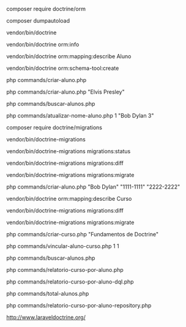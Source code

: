 composer require doctrine/orm

composer dumpautoload

vendor/bin/doctrine

vendor/bin/doctrine orm:info

vendor/bin/doctrine orm:mapping:describe Aluno

vendor/bin/doctrine orm:schema-tool:create

php commands/criar-aluno.php

php commands/criar-aluno.php "Elvis Presley"

php commands/buscar-alunos.php

php commands/atualizar-nome-aluno.php 1 "Bob Dylan 3"

composer require doctrine/migrations

vendor/bin/doctrine-migrations 

vendor/bin/doctrine-migrations migrations:status

vendor/bin/doctrine-migrations migrations:diff

vendor/bin/doctrine-migrations migrations:migrate

php commands/criar-aluno.php "Bob Dylan" "1111-1111" "2222-2222"

vendor/bin/doctrine orm:mapping:describe Curso

vendor/bin/doctrine-migrations migrations:diff

vendor/bin/doctrine-migrations migrations:migrate

php commands/criar-curso.php "Fundamentos de Doctrine"

php commands/vincular-aluno-curso.php 1 1

php commands/buscar-alunos.php

php commands/relatorio-curso-por-aluno.php

php commands/relatorio-curso-por-aluno-dql.php

php commands/total-alunos.php

php commands/relatorio-curso-por-aluno-repository.php 

http://www.laraveldoctrine.org/